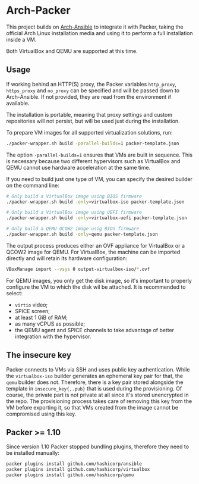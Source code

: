 # Arch-Packer

This project builds on [Arch-Ansible](../README.md) to integrate it with
Packer, taking the official Arch Linux installation media and using it
to perform a full installation inside a VM.

Both VirtualBox and QEMU are supported at this time.

## Usage

If working behind an HTTP(S) proxy, the Packer variables `http_proxy`,
`https_proxy` and `no_proxy` can be specified and will be passed down to
Arch-Ansible. If not provided, they are read from the environment if
available.

The installation is portable, meaning that proxy settings and custom
repositories will not persist, but will be used just during the
installation.

To prepare VM images for all supported virtualization solutions, run:

```sh
./packer-wrapper.sh build -parallel-builds=1 packer-template.json
```

The option `-parallel-builds=1` ensures that VMs are built in sequence.
This is necessary because two different hypervisors such as VirtualBox
and QEMU cannot use hardware acceleration at the same time.

If you need to build just one type of VM, you can specify the desired
builder on the command line:

```sh
# Only build a VirtualBox image using BIOS firmware
./packer-wrapper.sh build -only=virtualbox-iso packer-template.json

# Only build a VirtualBox image using UEFI firmware
./packer-wrapper.sh build -only=virtualbox-uefi packer-template.json

# Only build a QEMU QCOW2 image usig BIOS firmware
./packer-wrapper.sh build -only=qemu packer-template.json
```

The output process produces either an OVF appliance for VirtualBox or a QCOW2
image for QEMU. For VirtualBox, the machine can be imported directly and will
retain its hardware configuration:

```sh
VBoxManage import --vsys 0 output-virtualbox-iso/*.ovf
```

For QEMU images, you only get the disk image, so it's important to
properly configure the VM to which the disk wil be attached. It is
recommended to select:

* `virtio` video;
* SPICE screen;
* at least 1 GiB of RAM;
* as many vCPUS as possible;
* the QEMU agent and SPICE channels to take
  advantage of better integration with the hypervisor.

## The insecure key

Packer connects to VMs via SSH and uses public key authentication. While
the `virtualbox-iso` builder generates an ephemeral key pair for that, the
`qemu` builder does not. Therefore, there is a key pair stored alongside the
template in `insecure_key{,.pub}` that is used during the
provisioning. Of course, the private part is not private at all since it's
stored unencrypted in the repo. The provisioning process takes care of
removing this key from the VM before exporting it, so that VMs created from
the image cannot be compromised using this key.

## Packer >= 1.10

Since version 1.10 Packer stopped bundling plugins, therefore they need
to be installed manually:

```sh
packer plugins install github.com/hashicorp/ansible
packer plugins install github.com/hashicorp/virtualbox
packer plugins install github.com/hashicorp/qemu
```

<!-- vi: set tw=72 et sw=2 fo=tcroqan autoindent: -->